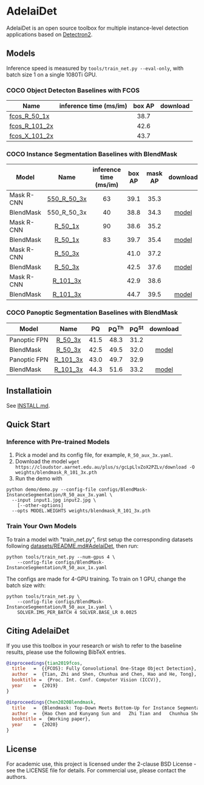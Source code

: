 # AdelaiDet

AdelaiDet is an open source toolbox for multiple instance-level detection applications based on [Detectron2](https://github.com/facebookresearch/detectron2).

## Models

Inference speed is measured by `tools/train_net.py --eval-only`, with batch size 1 on a single 1080Ti GPU.

### COCO Object Detecton Baselines with FCOS

Name |inference time (ms/im) | box AP | download
--- |:---:|:---:|:---:
[fcos_R_50_1x](configs/FCOS-COCO-Detection/fcos_R_50_1x.yaml) |  | 38.7 |
[fcos_R_101_2x](configs/FCOS-COCO-Detection/fcos_R_101_2x.yaml) |  | 42.6 |
[fcos_X_101_2x](configs/FCOS-COCO-Detection/fcos_X_101_2x.yaml) |  | 43.7 |

### COCO Instance Segmentation Baselines with BlendMask

Model | Name |inference time (ms/im) | box AP | mask AP | download
--- |:---:|:---:|:---:|:---:|:---:
Mask R-CNN | [550_R_50_3x](configs/COCO-InstanceSegmentation/mask_rcnn_550_R_50_FPN_3x.yaml) | 63 | 39.1 | 35.3 |
BlendMask | 550_R_50_3x | 40 | 38.8 | 34.3 | [model](https://cloudstor.aarnet.edu.au/plus/s/gW2fgtimaHbRydk/download)
Mask R-CNN | [R_50_1x](configs/COCO-InstanceSegmentation/mask_rcnn_R_50_FPN_1x.yaml) | 90 | 38.6 | 35.2 |
BlendMask | [R_50_1x](configs/BlendMask-InstanceSegmentation/R_50_aux_1x.yaml) | 83 | 39.7 | 35.4 | [model](https://cloudstor.aarnet.edu.au/plus/s/FgT2o0bkhhFTbVc/download)
Mask R-CNN | [R_50_3x](configs/COCO-InstanceSegmentation/mask_rcnn_R_50_FPN_3x.yaml) |  | 41.0 | 37.2 | 
BlendMask | [R_50_3x](configs/BlendMask-InstanceSegmentation/R_50_aux_3x.yaml) |  | 42.5 | 37.6 | [model](https://cloudstor.aarnet.edu.au/plus/s/0vL8TWjh0xYx7O5/download)
Mask R-CNN | [R_101_3x](configs/COCO-InstanceSegmentation/mask_rcnn_R_101_FPN_3x.yaml) |  | 42.9 | 38.6 |
BlendMask | [R_101_3x](configs/BlendMask-InstanceSegmentation/R_101_aux_3x.yaml) |  | 44.7 | 39.5 | [model](https://cloudstor.aarnet.edu.au/plus/s/gcLpLlvZoX2PZLv/download)

### COCO Panoptic Segmentation Baselines with BlendMask
Model | Name | PQ | PQ<sup>Th</sup> | PQ<sup>St</sup> | download
--- |:---:|:---:|:---:|:---:|:---:
Panoptic FPN | [R_50_3x](configs/COCO-PanopticSegmentation/panoptic_fpn_R_50_3x.yaml) | 41.5 | 48.3 | 31.2 | 
BlendMask | [R_50_3x](configs/BlendMask-InstanceSegmentation/Panoptic/panoptic_R_50_3x.yaml) | 42.5 | 49.5 | 32.0 | [model](https://cloudstor.aarnet.edu.au/plus/s/bG0IhYeMAvlTGTq/download)
Panoptic FPN | [R_101_3x](configs/COCO-InstanceSegmentation/panoptic_fpn_R_101_3x.yaml) | 43.0 | 49.7 | 32.9 |
BlendMask | [R_101_3x](configs/BlendMask-InstanceSegmentation/Panoptic/panoptic_R_101_3x.yaml) | 44.3 | 51.6 | 33.2 | [model](https://cloudstor.aarnet.edu.au/plus/s/AEwbhyQ9F3lqvsz/download)

## Installatioin

See [INSTALL.md](INSTALL.md).

## Quick Start

### Inference with Pre-trained Models

1. Pick a model and its config file, for example, `R_50_aux_3x.yaml`.
2. Download the model `wget https://cloudstor.aarnet.edu.au/plus/s/gcLpLlvZoX2PZLv/download -O weights/blendmask_R_101_3x.pth`
3. Run the demo with
```
python demo/demo.py --config-file configs/BlendMask-InstanceSegmentation/R_50_aux_3x.yaml \
  --input input1.jpg input2.jpg \
	[--other-options]
  --opts MODEL.WEIGHTS weights/blendmask_R_101_3x.pth
```

### Train Your Own Models

To train a model with "train_net.py", first
setup the corresponding datasets following
[datasets/README.md#AdelaiDet](datasets/README.md#expected-dataset-structure-for-adelaidet-instance-detection),
then run:
```
python tools/train_net.py --num-gpus 4 \
	--config-file configs/BlendMask-InstanceSegmentation/R_50_aux_1x.yaml
```

The configs are made for 4-GPU training. To train on 1 GPU, change the batch size with:
```
python tools/train_net.py \
	--config-file configs/BlendMask-InstanceSegmentation/R_50_aux_1x.yaml \
	SOLVER.IMS_PER_BATCH 4 SOLVER.BASE_LR 0.0025
```

## Citing AdelaiDet

If you use this toolbox in your research or wish to refer to the baseline results, please use the following BibTeX entries.

```BibTeX
@inproceedings{tian2019fcos,
  title   =  {{FCOS}: Fully Convolutional One-Stage Object Detection},
  author  =  {Tian, Zhi and Shen, Chunhua and Chen, Hao and He, Tong},
  booktitle =  {Proc. Int. Conf. Computer Vision (ICCV)},
  year    =  {2019}
}

@inproceedings{Chen2020Blendmask,
  title   =  {Blendmask: Top-Down Meets Bottom-Up for Instance Segmentation},
  author  =  {Hao Chen and Kunyang Sun and   Zhi Tian and   Chunhua Shen and   Yongming Huang and Youliang Yan},
  booktitle =  {Working paper},
  year    =  {2020}
}
```


## License

For academic use, this project is licensed under the 2-clause BSD License - see the LICENSE file for details. For commercial use, please contact the authors.
